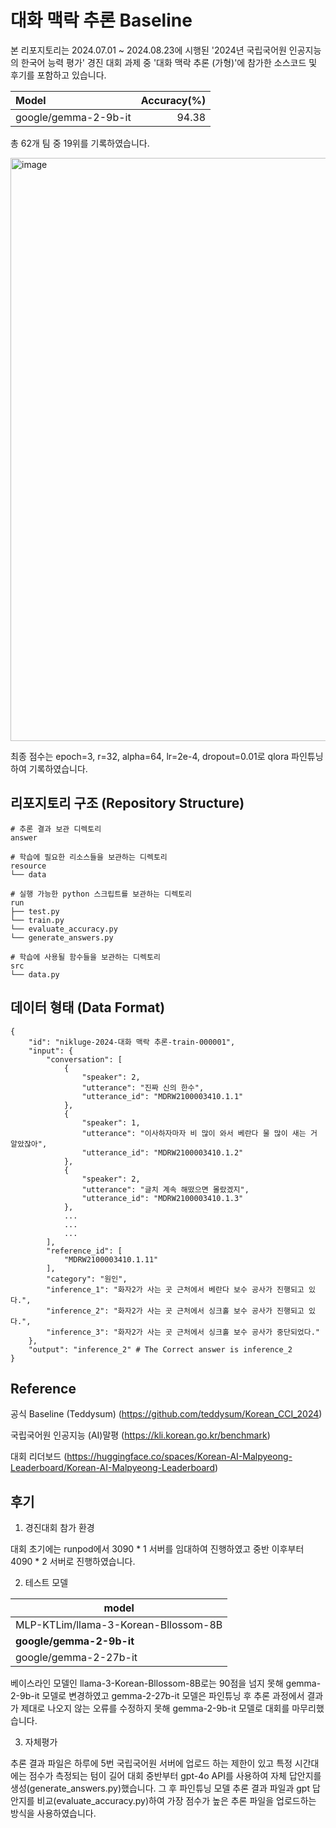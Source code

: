 # 대화 맥락 추론 Baseline
본 리포지토리는 2024.07.01 ~ 2024.08.23에 시행된 '2024년 국립국어원 인공지능의 한국어 능력 평가' 경진 대회 과제 중 '대화 맥락 추론 (가형)'에 참가한 소스코드 및 후기를 포함하고 있습니다.

|Model|Accuracy(%)|
|:---|---:|
|google/gemma-2-9b-it|94.38|

총 62개 팀 중 19위를 기록하였습니다.

<img width="933" alt="image" src="https://github.com/user-attachments/assets/c23224b2-5bd3-4eca-bc4b-c4064ed85947">

최종 점수는 epoch=3, r=32, alpha=64, lr=2e-4, dropout=0.01로 qlora 파인튜닝하여 기록하였습니다.

## 리포지토리 구조 (Repository Structure)
```
# 추론 결과 보관 디렉토리
answer

# 학습에 필요한 리소스들을 보관하는 디렉토리
resource
└── data

# 실행 가능한 python 스크립트를 보관하는 디렉토리
run
├── test.py
└── train.py
└── evaluate_accuracy.py
└── generate_answers.py

# 학습에 사용될 함수들을 보관하는 디렉토리
src
└── data.py
```

## 데이터 형태 (Data Format)
```
{
    "id": "nikluge-2024-대화 맥락 추론-train-000001",
    "input": {
        "conversation": [
            {
                "speaker": 2,
                "utterance": "진짜 신의 한수",
                "utterance_id": "MDRW2100003410.1.1"
            },
            {
                "speaker": 1,
                "utterance": "이사하자마자 비 많이 와서 베란다 물 많이 새는 거 알았잖아",
                "utterance_id": "MDRW2100003410.1.2"
            },
            {
                "speaker": 2,
                "utterance": "글치 계속 해떴으면 몰랐겠지",
                "utterance_id": "MDRW2100003410.1.3"
            },
            ...
            ...
            ...
        ],
        "reference_id": [
            "MDRW2100003410.1.11"
        ],
        "category": "원인",
        "inference_1": "화자2가 사는 곳 근처에서 베란다 보수 공사가 진행되고 있다.",
        "inference_2": "화자2가 사는 곳 근처에서 싱크홀 보수 공사가 진행되고 있다.",
        "inference_3": "화자2가 사는 곳 근처에서 싱크홀 보수 공사가 중단되었다."
    },
    "output": "inference_2" # The Correct answer is inference_2
}
```

## Reference 
공식 Baseline (Teddysum) (https://github.com/teddysum/Korean_CCI_2024)

국립국어원 인공지능 (AI)말평 (https://kli.korean.go.kr/benchmark)

대회 리더보드 (https://huggingface.co/spaces/Korean-AI-Malpyeong-Leaderboard/Korean-AI-Malpyeong-Leaderboard)

## 후기
1. 경진대회 참가 환경
   
대회 초기에는 runpod에서 3090 * 1 서버를 임대하여 진행하였고 중반 이후부터 4090 * 2 서버로 진행하였습니다.

2. 테스트 모델

|model|
|---|
|MLP-KTLim/llama-3-Korean-Bllossom-8B|
|**google/gemma-2-9b-it**|
|google/gemma-2-27b-it|

베이스라인 모델인 llama-3-Korean-Bllossom-8B로는 90점을 넘지 못해 gemma-2-9b-it 모델로 변경하였고 gemma-2-27b-it 모델은 파인튜닝 후 추론 과정에서 결과가 제대로 나오지 않는 오류를 수정하지 못해 gemma-2-9b-it 모델로 대회를 마무리했습니다.

3. 자체평가

추론 결과 파일은 하루에 5번 국립국어원 서버에 업로드 하는 제한이 있고 특정 시간대에는 점수가 측정되는 텀이 길어 대회 중반부터 gpt-4o API를 사용하여 자체 답안지를 생성(generate_answers.py)했습니다.
그 후 파인튜닝 모델 추론 결과 파일과 gpt 답안지를 비교(evaluate_accuracy.py)하여 가장 점수가 높은 추론 파일을 업로드하는 방식을 사용하였습니다.

 
 
